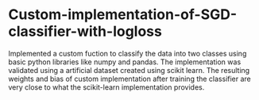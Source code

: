# Custom-implementation-of-SGD-classifier-with-logloss

Implemented a custom fuction to classify the data into two classes using basic python libraries like numpy and pandas.
The implementation was validated using a artificial dataset created using scikit learn.
The resulting weights and bias of custom implementation after training the classifier are very close to what the scikit-learn implementation provides.
